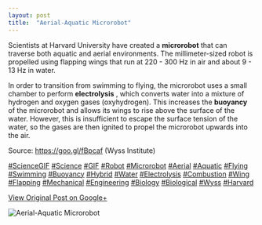 ```yaml
---
layout: post
title:  "Aerial-Aquatic Microrobot"
---
```


Scientists at Harvard University have created a **microrobot** that can
traverse both aquatic and aerial environments. The millimeter-sized robot is
propelled using flapping wings that run at 220 - 300 Hz in air and about 9 -
13 Hz in water.  
  
In order to transition from swimming to flying, the microrobot uses a small
chamber to perform **electrolysis** , which converts water into a mixture of
hydrogen and oxygen gases (oxyhydrogen). This increases the **buoyancy** of
the microrobot and allows its wings to rise above the surface of the water.
However, this is insufficient to escape the surface tension of the water, so
the gases are then ignited to propel the microrobot upwards into the air.  
  
Source: <https://goo.gl/fBpcaf> (Wyss Institute)  
  
[#ScienceGIF](https://plus.google.com/s/%23ScienceGIF/posts)
[#Science](https://plus.google.com/s/%23Science/posts)
[#GIF](https://plus.google.com/s/%23GIF/posts)
[#Robot](https://plus.google.com/s/%23Robot/posts)
[#Microrobot](https://plus.google.com/s/%23Microrobot/posts)
[#Aerial](https://plus.google.com/s/%23Aerial/posts)
[#Aquatic](https://plus.google.com/s/%23Aquatic/posts)
[#Flying](https://plus.google.com/s/%23Flying/posts)
[#Swimming](https://plus.google.com/s/%23Swimming/posts)
[#Buoyancy](https://plus.google.com/s/%23Buoyancy/posts)
[#Hybrid](https://plus.google.com/s/%23Hybrid/posts)
[#Water](https://plus.google.com/s/%23Water/posts)
[#Electrolysis](https://plus.google.com/s/%23Electrolysis/posts)
[#Combustion](https://plus.google.com/s/%23Combustion/posts)
[#Wing](https://plus.google.com/s/%23Wing/posts)
[#Flapping](https://plus.google.com/s/%23Flapping/posts)
[#Mechanical](https://plus.google.com/s/%23Mechanical/posts)
[#Engineering](https://plus.google.com/s/%23Engineering/posts)
[#Biology](https://plus.google.com/s/%23Biology/posts)
[#Biological](https://plus.google.com/s/%23Biological/posts)
[#Wyss](https://plus.google.com/s/%23Wyss/posts)
[#Harvard](https://plus.google.com/s/%23Harvard/posts)

[View Original Post on Google+](https://plus.google.com/+ColinSullender/posts/dNbaQTiZYY2)

![Aerial-Aquatic Microrobot](/assets/img/2017-11-04-AerialAquatic-Microrobot.gif)
